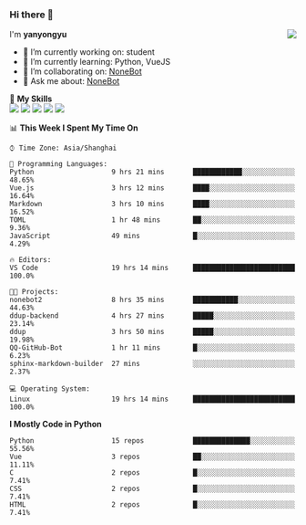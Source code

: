 ### Hi there 👋

<a href="#">
  <img align="right" src="https://github-readme-stats.vercel.app/api?username=yanyongyu&count_private=true&show_icons=true&bg_color=15,f2f7fd,E0EAFC" />
</a>

I'm **yanyongyu**

- 🔭 I’m currently working on: student
- 🌱 I’m currently learning: Python, VueJS
- 👯 I’m collaborating on: [NoneBot](https://github.com/nonebot)
- 💬 Ask me about: [NoneBot](https://github.com/nonebot)

🌟 **My Skills**  
![](https://img.shields.io/badge/-Python-3e74a2?style=flat-square&logo=Python&logoColor=fff)
![](https://img.shields.io/badge/-Vue-4fc08d?style=flat-square&logo=Vue.js&logoColor=fff)
![](https://img.shields.io/badge/-Node.js-339933?style=flat-square&logo=Node.js&logoColor=fff)
![](https://img.shields.io/badge/-Docker-2496ED?style=flat-square&logo=Docker&logoColor=fff)
![](https://img.shields.io/badge/-Linux-000000?style=flat-square&logo=Linux&logoColor=fff)

<!--START_SECTION:waka-->
📊 **This Week I Spent My Time On** 

```text
⌚︎ Time Zone: Asia/Shanghai

💬 Programming Languages: 
Python                   9 hrs 21 mins       ████████████░░░░░░░░░░░░░   48.65% 
Vue.js                   3 hrs 12 mins       ████░░░░░░░░░░░░░░░░░░░░░   16.64% 
Markdown                 3 hrs 10 mins       ████░░░░░░░░░░░░░░░░░░░░░   16.52% 
TOML                     1 hr 48 mins        ██░░░░░░░░░░░░░░░░░░░░░░░   9.36% 
JavaScript               49 mins             █░░░░░░░░░░░░░░░░░░░░░░░░   4.29%

🔥 Editors: 
VS Code                  19 hrs 14 mins      █████████████████████████   100.0%

🐱‍💻 Projects: 
nonebot2                 8 hrs 35 mins       ███████████░░░░░░░░░░░░░░   44.63% 
ddup-backend             4 hrs 27 mins       █████░░░░░░░░░░░░░░░░░░░░   23.14% 
ddup                     3 hrs 50 mins       █████░░░░░░░░░░░░░░░░░░░░   19.98% 
QQ-GitHub-Bot            1 hr 11 mins        █░░░░░░░░░░░░░░░░░░░░░░░░   6.23% 
sphinx-markdown-builder  27 mins             ░░░░░░░░░░░░░░░░░░░░░░░░░   2.37%

💻 Operating System: 
Linux                    19 hrs 14 mins      █████████████████████████   100.0%

```

**I Mostly Code in Python** 

```text
Python                   15 repos            ██████████████░░░░░░░░░░░   55.56% 
Vue                      3 repos             ██░░░░░░░░░░░░░░░░░░░░░░░   11.11% 
C                        2 repos             █░░░░░░░░░░░░░░░░░░░░░░░░   7.41% 
CSS                      2 repos             █░░░░░░░░░░░░░░░░░░░░░░░░   7.41% 
HTML                     2 repos             █░░░░░░░░░░░░░░░░░░░░░░░░   7.41%

```



<!--END_SECTION:waka-->
